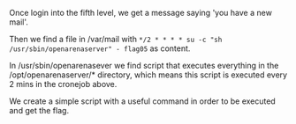 Once login into the fifth level, we get a message saying 'you have a new mail'.

Then we find a file in /var/mail with `*/2 * * * * su -c "sh /usr/sbin/openarenaserver" - flag05` as content.

In /usr/sbin/openarenasever we find script that executes everything in the /opt/openarenaserver/* directory, which means this script is executed every 2 mins in the cronejob above.

We create a simple script with a useful command in order to be executed and get the flag.
